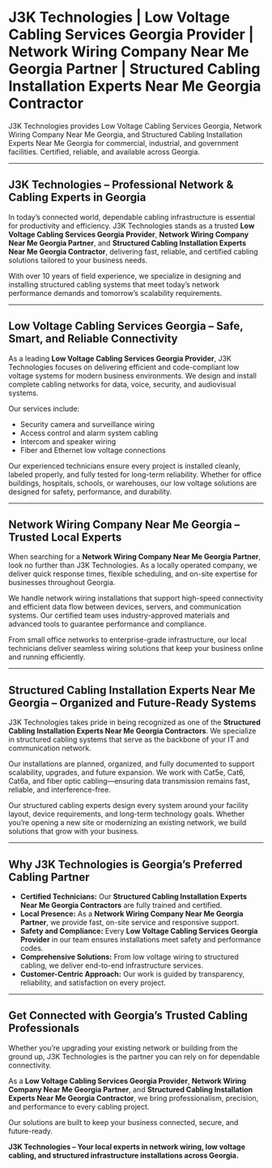 # J3K Technologies | Low Voltage Cabling Services Georgia Provider | Network Wiring Company Near Me Georgia Partner | Structured Cabling Installation Experts Near Me Georgia Contractor

J3K Technologies provides Low Voltage Cabling Services Georgia, Network Wiring Company Near Me Georgia, and Structured Cabling Installation Experts Near Me Georgia for commercial, industrial, and government facilities. Certified, reliable, and available across Georgia.

---

## J3K Technologies – Professional Network & Cabling Experts in Georgia  

In today’s connected world, dependable cabling infrastructure is essential for productivity and efficiency. J3K Technologies stands as a trusted **Low Voltage Cabling Services Georgia Provider**, **Network Wiring Company Near Me Georgia Partner**, and **Structured Cabling Installation Experts Near Me Georgia Contractor**, delivering fast, reliable, and certified cabling solutions tailored to your business needs.  

With over 10 years of field experience, we specialize in designing and installing structured cabling systems that meet today’s network performance demands and tomorrow’s scalability requirements.  

---

## Low Voltage Cabling Services Georgia – Safe, Smart, and Reliable Connectivity  

As a leading **Low Voltage Cabling Services Georgia Provider**, J3K Technologies focuses on delivering efficient and code-compliant low voltage systems for modern business environments. We design and install complete cabling networks for data, voice, security, and audiovisual systems.  

Our services include:  
- Security camera and surveillance wiring  
- Access control and alarm system cabling  
- Intercom and speaker wiring  
- Fiber and Ethernet low voltage connections  

Our experienced technicians ensure every project is installed cleanly, labeled properly, and fully tested for long-term reliability. Whether for office buildings, hospitals, schools, or warehouses, our low voltage solutions are designed for safety, performance, and durability.  

---

## Network Wiring Company Near Me Georgia – Trusted Local Experts  

When searching for a **Network Wiring Company Near Me Georgia Partner**, look no further than J3K Technologies. As a locally operated company, we deliver quick response times, flexible scheduling, and on-site expertise for businesses throughout Georgia.  

We handle network wiring installations that support high-speed connectivity and efficient data flow between devices, servers, and communication systems. Our certified team uses industry-approved materials and advanced tools to guarantee performance and compliance.  

From small office networks to enterprise-grade infrastructure, our local technicians deliver seamless wiring solutions that keep your business online and running efficiently.  

---

## Structured Cabling Installation Experts Near Me Georgia – Organized and Future-Ready Systems  

J3K Technologies takes pride in being recognized as one of the **Structured Cabling Installation Experts Near Me Georgia Contractors**. We specialize in structured cabling systems that serve as the backbone of your IT and communication network.  

Our installations are planned, organized, and fully documented to support scalability, upgrades, and future expansion. We work with Cat5e, Cat6, Cat6a, and fiber optic cabling—ensuring data transmission remains fast, reliable, and interference-free.  

Our structured cabling experts design every system around your facility layout, device requirements, and long-term technology goals. Whether you’re opening a new site or modernizing an existing network, we build solutions that grow with your business.  

---

## Why J3K Technologies is Georgia’s Preferred Cabling Partner  

- **Certified Technicians:** Our **Structured Cabling Installation Experts Near Me Georgia Contractors** are fully trained and certified.  
- **Local Presence:** As a **Network Wiring Company Near Me Georgia Partner**, we provide fast, on-site service and responsive support.  
- **Safety and Compliance:** Every **Low Voltage Cabling Services Georgia Provider** in our team ensures installations meet safety and performance codes.  
- **Comprehensive Solutions:** From low voltage wiring to structured cabling, we deliver end-to-end infrastructure services.  
- **Customer-Centric Approach:** Our work is guided by transparency, reliability, and satisfaction on every project.  

---

## Get Connected with Georgia’s Trusted Cabling Professionals  

Whether you’re upgrading your existing network or building from the ground up, J3K Technologies is the partner you can rely on for dependable connectivity.  

As a **Low Voltage Cabling Services Georgia Provider**, **Network Wiring Company Near Me Georgia Partner**, and **Structured Cabling Installation Experts Near Me Georgia Contractor**, we bring professionalism, precision, and performance to every cabling project.  

Our solutions are built to keep your business connected, secure, and future-ready.  

**J3K Technologies – Your local experts in network wiring, low voltage cabling, and structured infrastructure installations across Georgia.**

